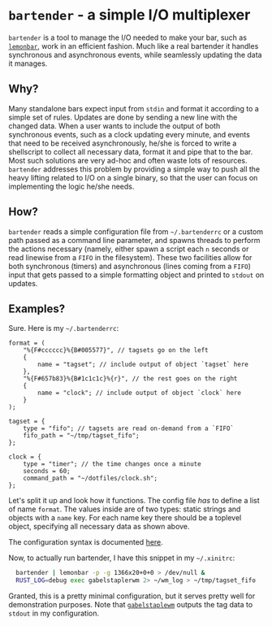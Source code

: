 # `bartender` - a simple I/O multiplexer
`bartender` is a tool to manage the I/O needed to make your bar, such as
[`lemonbar`](https://github.com/LemonBoy/bar), work in an efficient fashion.
Much like a real bartender it handles synchronous and asynchronous events,
while seamlessly updating the data it manages.

## Why?
Many standalone bars expect input from `stdin` and format it according to a
simple set of rules. Updates are done by sending a new line with the changed
data. When a user wants to include the output of both synchronous events, such
as a clock updating every minute, and events that need to be received
asynchronously, he/she is forced to write a shellscript to collect all
necessary data, format it and pipe that to the bar. Most such solutions are
very ad-hoc and often waste lots of resources. `bartender` addresses this
problem by providing a simple way to push all the heavy lifting related to I/O
on a single binary, so that the user can focus on implementing the logic he/she
needs.

## How?
`bartender` reads a simple configuration file from `~/.bartenderrc` or a custom
path passed as a command line parameter, and spawns threads to perform the
actions necessary (namely, either spawn a script each `n` seconds or read
linewise from a `FIFO` in the filesystem). These two facilities allow for both
synchronous (timers) and asynchronous (lines coming from a `FIFO`) input that
gets passed to a simple formatting object and printed to `stdout` on updates.

## Examples?
Sure. Here is my `~/.bartenderrc`:
```
format = (
    "%{F#cccccc}%{B#005577}", // tagsets go on the left
    {
        name = "tagset"; // include output of object `tagset` here
    },
    "%{F#657b83}%{B#1c1c1c}%{r}", // the rest goes on the right
    {
        name = "clock"; // include output of object `clock` here
    }
);

tagset = {
    type = "fifo"; // tagsets are read on-demand from a `FIFO`
    fifo_path = "~/tmp/tagset_fifo";
};

clock = {
    type = "timer"; // the time changes once a minute
    seconds = 60;
    command_path = "~/dotfiles/clock.sh";
};
```

Let's split it up and look how it functions. The config file *has* to define a
list of name `format`. The values inside are of two types: static strings and
objects with a `name` key. For each name key there should be a toplevel object,
specifying all necessary data as shown above.

The configuration syntax is documented
[here](http://codinghighway.com/rust-config/config/).

Now, to actually run bartender, I have this snippet in my `~/.xinitrc`:
```sh
  bartender | lemonbar -p -g 1366x20+0+0 > /dev/null &
  RUST_LOG=debug exec gabelstaplerwm 2> ~/wm_log > ~/tmp/tagset_fifo
```

Granted, this is a pretty minimal configuration, but it serves pretty well for
demonstration purposes. Note that
[`gabelstaplewm`](https://github.com/ibabushkin/gabelstaplerwm) outputs the tag
data to `stdout` in my configuration.
